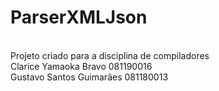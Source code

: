 # ParserXMLJson
</br> Projeto criado para a disciplina de compiladores
</br> Clarice Yamaoka Bravo 081190016
</br> Gustavo Santos Guimarães 081180013
